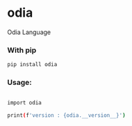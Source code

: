 # odia
Odia Language



### With pip

```bash
pip install odia
```


### Usage:

```bash

import odia

print(f'version : {odia.__version__}')

```
